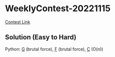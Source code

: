 # WeeklyContest-20221115

[Contest Link](https://vjudge.net/contest/530040)

## Solution (Easy to Hard)

Python:
[G](G.py) (brutal force), [F](F.py) (brutal force), [C](C.py) (O(n))
